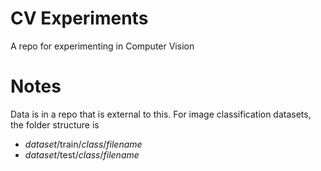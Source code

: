 # CV Experiments

A repo for experimenting in Computer Vision

# Notes

Data is in a repo that is external to this.
For image classification datasets, the folder structure is
* *dataset*/train/*class*/*filename*
* *dataset*/test/*class*/*filename*
